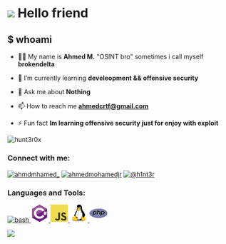 <h1>
    <img src="https://user-images.githubusercontent.com/106396603/226635983-f5a44f24-cfcc-40c3-85f5-6c727df0f230.gif" style="width: 50px;">    Hello friend
</h1>
<h2>$ whoami</h2>



- 👨‍💻 My name is **Ahmed M.** "OSINT bro" sometimes i call myself **brokendelta**

- 🌱 I’m currently learning **develeopment && offensive security**

- 💬 Ask me about **Nothing**

- 📫 How to reach me **ahmedcrtf@gmail.com**

- ⚡ Fun fact **Im learning offensive security just for enjoy with exploit**
<p align="left"> <img src="https://komarev.com/ghpvc/?username=hunt3r0x&label=Profile%20views&color=0e75b6&style=flat" alt="hunt3r0x" /> </p>
<h3 align="left">Connect with me:</h3>
<p align="left">
<a href="https://twitter.com/ahmdmhamed_" target="blank"><img align="center" src="https://raw.githubusercontent.com/rahuldkjain/github-profile-readme-generator/master/src/images/icons/Social/twitter.svg" alt="ahmdmhamed_" height="30" width="40" /></a>
<a href="https://linkedin.com/in/ahmedmohamedjr" target="blank"><img align="center" src="https://raw.githubusercontent.com/rahuldkjain/github-profile-readme-generator/master/src/images/icons/Social/linked-in-alt.svg" alt="ahmedmohamedjr" height="30" width="40" /></a>
<a href="https://medium.com/@h1nt3r" target="blank"><img align="center" src="https://raw.githubusercontent.com/rahuldkjain/github-profile-readme-generator/master/src/images/icons/Social/medium.svg" alt="@h1nt3r" height="30" width="40" /></a>
</p>

<h3 align="left">Languages and Tools:</h3>
<p align="left"> <a href="https://www.gnu.org/software/bash/" target="_blank" rel="noreferrer"> <img src="https://www.vectorlogo.zone/logos/gnu_bash/gnu_bash-icon.svg" alt="bash" width="40" height="40"/> </a> <a href="https://www.w3schools.com/cs/" target="_blank" rel="noreferrer"> <img src="https://raw.githubusercontent.com/devicons/devicon/master/icons/csharp/csharp-original.svg" alt="csharp" width="40" height="40"/> </a> <a href="https://developer.mozilla.org/en-US/docs/Web/JavaScript" target="_blank" rel="noreferrer"> <img src="https://raw.githubusercontent.com/devicons/devicon/master/icons/javascript/javascript-original.svg" alt="javascript" width="40" height="40"/> </a> <a href="https://www.linux.org/" target="_blank" rel="noreferrer"> <img src="https://raw.githubusercontent.com/devicons/devicon/master/icons/linux/linux-original.svg" alt="linux" width="40" height="40"/> </a> <a href="https://www.php.net" target="_blank" rel="noreferrer"> <img src="https://raw.githubusercontent.com/devicons/devicon/master/icons/php/php-original.svg" alt="php" width="40" height="40"/> </a> </p>
<img src="https://user-images.githubusercontent.com/106396603/226645370-2569b179-43f9-4a80-8660-8bbff247465b.jpg">
                                                                
                 
